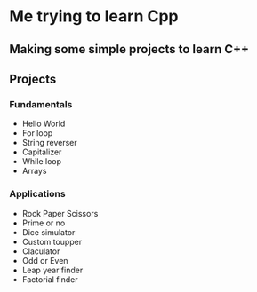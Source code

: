 # Me trying to learn Cpp

## Making some simple projects to learn C++

## Projects

### Fundamentals

* Hello World
* For loop
* String reverser
* Capitalizer
* While loop
* Arrays

### Applications

* Rock Paper Scissors
* Prime or no
* Dice simulator
* Custom toupper
* Claculator
* Odd or Even
* Leap year finder
* Factorial finder
